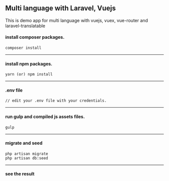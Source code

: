 ## Multi language with Laravel, Vuejs

This is demo app for multi language with vuejs, vuex, vue-router and laravel-translatable

#### install composer packages.
```
composer install
```
---
#### install npm packages.
```
yarn (or) npm install
```
---
#### .env file
```
// edit your .env file with your credentials.
```
---
#### run gulp and compiled js assets files.
```
gulp
```
---
#### migrate and seed
```
php artisan migrate
php artisan db:seed
```
---
#### see the result